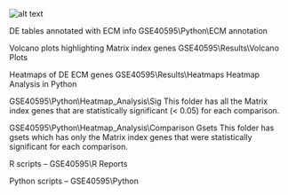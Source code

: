 
![alt text](https://i.ibb.co/qYvtkwY/twitter-header-photo-2.png)


DE tables annotated with ECM info
GSE40595\Python\ECM annotation

Volcano plots highlighting Matrix index genes
GSE40595\Results\Volcano Plots

Heatmaps of DE ECM genes
GSE40595\Results\Heatmaps 
Heatmap Analysis in Python

GSE40595\Python\Heatmap_Analysis\Sig
This folder has all the Matrix index genes that are statistically significant (< 0.05) for each comparison.

GSE40595\Python\Heatmap_Analysis\Comparison Gsets
This folder has gsets which has only the Matrix index genes that were statistically significant for each comparison.  

R scripts – 
GSE40595\R Reports

Python scripts – 
GSE40595\Python





